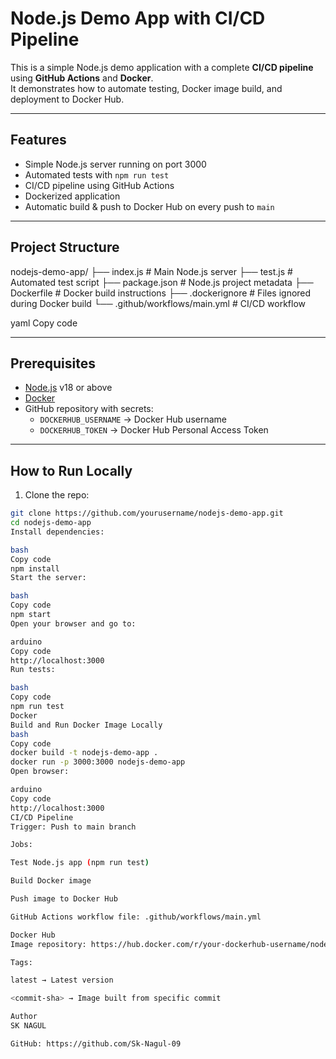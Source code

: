 # Node.js Demo App with CI/CD Pipeline

This is a simple Node.js demo application with a complete **CI/CD pipeline** using **GitHub Actions** and **Docker**.  
It demonstrates how to automate testing, Docker image build, and deployment to Docker Hub.

---

## Features

- Simple Node.js server running on port 3000
- Automated tests with `npm run test`
- CI/CD pipeline using GitHub Actions
- Dockerized application
- Automatic build & push to Docker Hub on every push to `main`

---

## Project Structure

nodejs-demo-app/
├── index.js # Main Node.js server
├── test.js # Automated test script
├── package.json # Node.js project metadata
├── Dockerfile # Docker build instructions
├── .dockerignore # Files ignored during Docker build
└── .github/workflows/main.yml # CI/CD workflow

yaml
Copy code

---

## Prerequisites

- [Node.js](https://nodejs.org/) v18 or above
- [Docker](https://www.docker.com/)
- GitHub repository with secrets:
  - `DOCKERHUB_USERNAME` → Docker Hub username
  - `DOCKERHUB_TOKEN` → Docker Hub Personal Access Token

---

## How to Run Locally

1. Clone the repo:

```bash
git clone https://github.com/yourusername/nodejs-demo-app.git
cd nodejs-demo-app
Install dependencies:

bash
Copy code
npm install
Start the server:

bash
Copy code
npm start
Open your browser and go to:

arduino
Copy code
http://localhost:3000
Run tests:

bash
Copy code
npm run test
Docker
Build and Run Docker Image Locally
bash
Copy code
docker build -t nodejs-demo-app .
docker run -p 3000:3000 nodejs-demo-app
Open browser:

arduino
Copy code
http://localhost:3000
CI/CD Pipeline
Trigger: Push to main branch

Jobs:

Test Node.js app (npm run test)

Build Docker image

Push image to Docker Hub

GitHub Actions workflow file: .github/workflows/main.yml

Docker Hub
Image repository: https://hub.docker.com/r/your-dockerhub-username/nodejs-demo-app

Tags:

latest → Latest version

<commit-sha> → Image built from specific commit

Author
SK NAGUL

GitHub: https://github.com/Sk-Nagul-09
